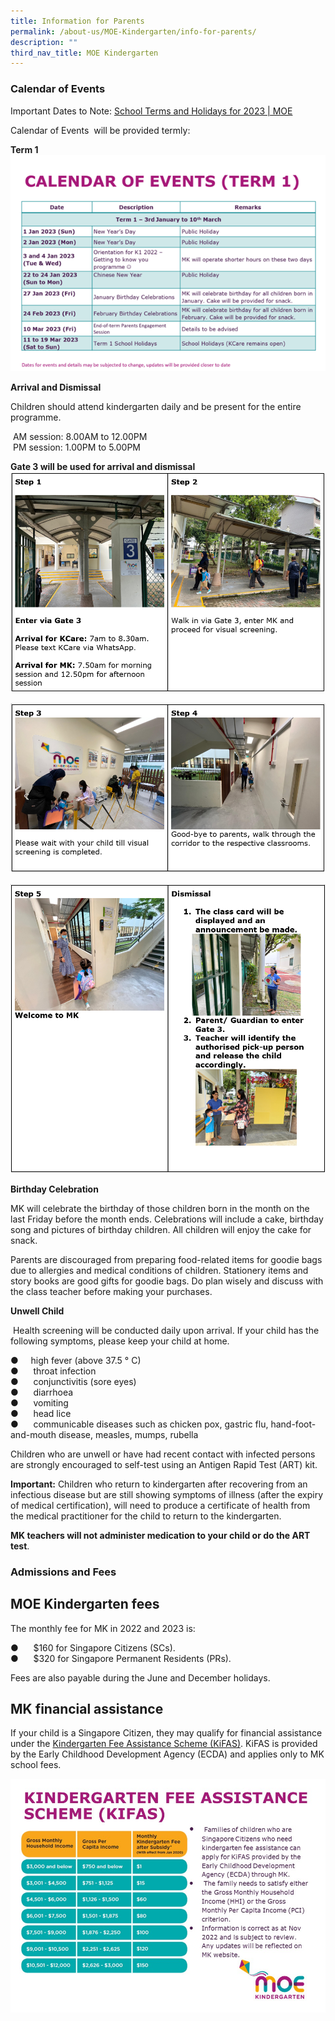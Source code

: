 ```yaml
---
title: Information for Parents
permalink: /about-us/MOE-Kindergarten/info-for-parents/
description: ""
third_nav_title: MOE Kindergarten
---
```

### Calendar of Events ###

Important Dates to Note: [School Terms and Holidays for 2023 | MOE](https://www.moe.gov.sg/news/press-releases/20221019-school-terms-and-holidays-for-2023)

Calendar of Events  will be provided termly:

**Term 1**
![](/images/2023%20MK/Picture7.png)

 **Arrival and Dismissal**

Children should attend kindergarten daily and be present for the entire programme.

 AM session: 8.00AM to 12.00PM <br>
 PM session: 1.00PM to 5.00PM <br>

**Gate 3 will be used for arrival and dismissal**
![](/images/2023%20MK/Picture8.png)

![](/images/2023%20MK/Picture9.png)

![](/images/2023%20MK/Picture10.png)


**Birthday Celebration**

MK will celebrate the birthday of those children born in the month on the last Friday before the month ends. Celebrations will include a cake, birthday song and pictures of birthday children. All children will enjoy the cake for snack.

Parents are discouraged from preparing food-related items for goodie bags due to allergies and medical conditions of children. Stationery items and story books are good gifts for goodie bags. Do plan wisely and discuss with the class teacher before making your purchases.

**Unwell Child**

 Health screening will be conducted daily upon arrival.
If your child has the following symptoms, please keep your child at home.

●     high fever (above 37.5 ° C)<br>
●      throat infection <br>
●      conjunctivitis (sore eyes) <br>
●      diarrhoea <br>
●      vomiting <br>
●      head lice <br>
●      communicable diseases such as chicken pox, gastric flu, hand-foot-and-mouth disease, measles, mumps, rubella

Children who are unwell or have had recent contact with infected persons are strongly encouraged to self-test using an Antigen Rapid Test (ART) kit.

**Important:** Children who return to kindergarten after recovering from an infectious disease but are still showing symptoms of illness (after the expiry of medical certification), will need to produce a certificate of health from the medical practitioner for the child to return to the kindergarten.

**MK teachers will not administer medication to your child or do the ART test**.


### Admissions and Fees ###

MOE Kindergarten fees
---------------------

The monthly fee for MK in 2022 and 2023 is:

●      $160 for Singapore Citizens (SCs). <br>
●      $320 for Singapore Permanent Residents (PRs).

Fees are also payable during the June and December holidays.

MK financial assistance
-----------------------

If your child is a Singapore Citizen, they may qualify for financial assistance under the [Kindergarten Fee Assistance Scheme (KiFAS)](https://www.ecda.gov.sg/Pages/Subsidies-and-Financial-Assistance.aspx#KIFAS). KiFAS is provided by the Early Childhood Development Agency (ECDA) and applies only to MK school fees.

![](/images/2023%20MK/Picture11.png)

